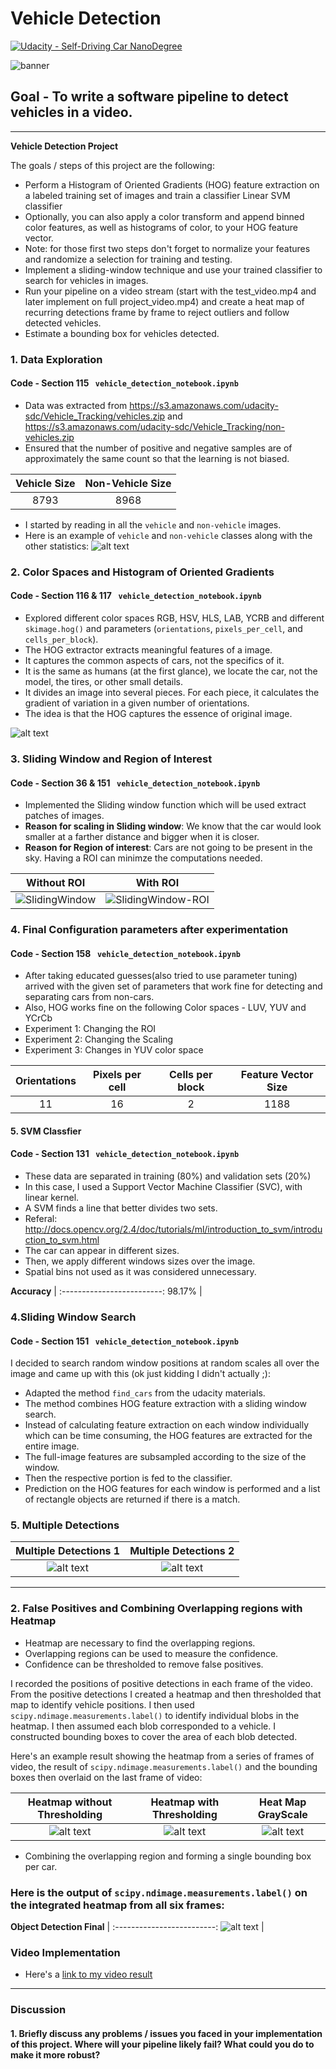 
[//]: # (Image References)
[image1]: ./examples/car_not_car.png
[image2]: ./examples/HOG_example.jpg
[image3]: ./examples/sliding_windows.jpg
[image4]: ./examples/sliding_window.jpg
[image5]: ./examples/bboxes_and_heat.png
[image6]: ./examples/labels_map.png
[image7]: ./examples/output_bboxes.png
[image8]: ./output_images/banner.png "Banner"
[image9]: ./output_images/dataset_exploration.png "dataset_exploration"
[image10]: ./output_images/hog.png "hog"
[image11]: ./output_images/window.png "window"
[image12]: ./output_images/sliding_window_roi.png "sliding_window_roi"
[image13]: ./output_images/multiple_detection1.png "multiple_detection1"
[image14]: ./output_images/multiple_detection2.png "multiple_detection2"
[image15]: ./output_images/heatmap_without_threshold.png "heatmap_without_threshold"
[image16]: ./output_images/heatmap_with_threshold.png "heatmap_with_threshold"
[image17]: ./output_images/heatmap_grayscale.png "heatmap_grayscale"
[image18]: ./output_images/object_detection_final.png "object_detection_final"
[image19]: ./output_images/output1.gif "output1"
[image20]: ./output_images/output2.gif "output2"
[video1]: ./project_video.mp4

# Vehicle Detection
[![Udacity - Self-Driving Car NanoDegree](https://s3.amazonaws.com/udacity-sdc/github/shield-carnd.svg)](http://www.udacity.com/drive)

![banner][image8]

## Goal - To write a software pipeline to detect vehicles in a video.

---

**Vehicle Detection Project**

The goals / steps of this project are the following:

* Perform a Histogram of Oriented Gradients (HOG) feature extraction on a labeled training set of images and train a classifier Linear SVM classifier
* Optionally, you can also apply a color transform and append binned color features, as well as histograms of color, to your HOG feature vector. 
* Note: for those first two steps don't forget to normalize your features and randomize a selection for training and testing.
* Implement a sliding-window technique and use your trained classifier to search for vehicles in images.
* Run your pipeline on a video stream (start with the test_video.mp4 and later implement on full project_video.mp4) and create a heat map of recurring detections frame by frame to reject outliers and follow detected vehicles.
* Estimate a bounding box for vehicles detected.

### 1. Data Exploration
#### Code - Section 115 ``` vehicle_detection_notebook.ipynb```
- Data was extracted from https://s3.amazonaws.com/udacity-sdc/Vehicle_Tracking/vehicles.zip and https://s3.amazonaws.com/udacity-sdc/Vehicle_Tracking/non-vehicles.zip
- Ensured that the number of positive and negative samples are of approximately the same count so that the learning is not biased.

 **Vehicle Size**                     |  **Non-Vehicle Size** 
 :-------------------------:|:-------------------------:
 8793 |  8968
 

- I started by reading in all the `vehicle` and `non-vehicle` images.  
- Here is an example of `vehicle` and `non-vehicle` classes along with the other statistics:
![alt text][image9]

### 2. Color Spaces and Histogram of Oriented Gradients
#### Code - Section 116 & 117 ``` vehicle_detection_notebook.ipynb```
- Explored different color spaces RGB, HSV, HLS, LAB, YCRB and different `skimage.hog()` and parameters (`orientations`, `pixels_per_cell`, and `cells_per_block`).  
- The HOG extractor extracts meaningful features of a image. 
- It captures the common aspects of cars, not the specifics of it.
- It is the same as humans (at the first glance), we locate the car, not the model, the tires, or other small details.
- It divides an image into several pieces. For each piece, it calculates the gradient of variation in a given number of orientations. 
- The idea is that the HOG captures the essence of original image.

![alt text][image10]


### 3. Sliding Window and Region of Interest
#### Code - Section 36 & 151  ``` vehicle_detection_notebook.ipynb```
- Implemented the Sliding window function which will be used extract patches of images.
- **Reason for scaling in Sliding window**: We know that the car would look smaller at a farther distance and bigger when it is closer.
- **Reason for Region of interest**: Cars are not going to be present in the sky. Having a ROI can minimze the computations needed.


 **Without ROI**                     |  **With ROI** 
 :-------------------------:|:-------------------------:
![SlidingWindow][image11] |  ![SlidingWindow-ROI][image12]

 
### 4. Final Configuration parameters after experimentation
#### Code - Section 158 ``` vehicle_detection_notebook.ipynb```

- After taking educated guesses(also tried to use parameter tuning) arrived with the given set of parameters that work fine for detecting and separating cars from non-cars.
- Also, HOG works fine on the following Color spaces - LUV, YUV and YCrCb
- Experiment 1: Changing the ROI
- Experiment 2: Changing the Scaling
- Experiment 3: Changes in YUV color space

 **Orientations**                     |  **Pixels per cell** |  **Cells per block** |  **Feature Vector Size** 
 :-------------------------:|:-------------------------:|:-------------------------:|:-------------------------:
11  |  16 |  2 |  1188


#### 5. SVM Classfier
#### Code - Section 131 ``` vehicle_detection_notebook.ipynb```
- These data are separated in training (80%) and validation sets (20%)
- In this case, I used a Support Vector Machine Classifier (SVC), with linear kernel.
- A SVM finds a line that better divides two sets. 
- Referal: http://docs.opencv.org/2.4/doc/tutorials/ml/introduction_to_svm/introduction_to_svm.html
- The car can appear in different sizes. 
- Then, we apply different windows sizes over the image. 
- Spatial bins not used as it was considered unnecessary.

**Accuracy**                     |
 :-------------------------:
98.17%  |


### 4.Sliding Window Search
#### Code - Section 151 ``` vehicle_detection_notebook.ipynb```

I decided to search random window positions at random scales all over the image and came up with this (ok just kidding I didn't actually ;):

- Adapted the method ```find_cars``` from the udacity materials. 
- The method combines HOG feature extraction with a sliding window search.
- Instead of calculating feature extraction on each window individually which can be time consuming, the HOG features are extracted for the entire image.
- The full-image features are subsampled according to the size of the window.
- Then the respective portion is fed to the classifier. 
- Prediction on the HOG features for each window is performed and a list of rectangle objects are returned if there is a match.

### 5. Multiple Detections

 **Multiple Detections 1**                     |  **Multiple Detections 2** 
 :-------------------------:|:-------------------------:
![alt text][image13] |  ![alt text][image14]

---

### 2. False Positives and Combining Overlapping regions with Heatmap

- Heatmap are necessary to find the overlapping regions.
- Overlapping regions can be used to measure the confidence.
- Confidence can be thresholded to remove false positives.

I recorded the positions of positive detections in each frame of the video.  From the positive detections I created a heatmap and then thresholded that map to identify vehicle positions.  I then used `scipy.ndimage.measurements.label()` to identify individual blobs in the heatmap.  I then assumed each blob corresponded to a vehicle.  I constructed bounding boxes to cover the area of each blob detected.  

Here's an example result showing the heatmap from a series of frames of video, the result of `scipy.ndimage.measurements.label()` and the bounding boxes then overlaid on the last frame of video:


**Heatmap without Thresholding**  |  **Heatmap with Thresholding** |  **Heat Map GrayScale** 
 :-------------------------:|:-------------------------:|:-------------------------:|
![alt text][image15]  |  ![alt text][image16] |  ![alt text][image17]

- Combining the overlapping region and forming a single bounding box per car.


### Here is the output of `scipy.ndimage.measurements.label()` on the integrated heatmap from all six frames:

**Object Detection Final**                     |
 :-------------------------:
![alt text][image18] |


### Video Implementation
- Here's a [link to my video result](./project_video.mp4)

---

### Discussion

#### 1. Briefly discuss any problems / issues you faced in your implementation of this project.  Where will your pipeline likely fail?  What could you do to make it more robust?


